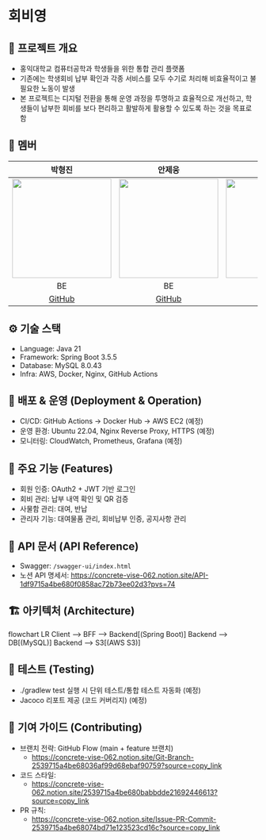 # 회비영

## 📌 프로젝트 개요
- 홍익대학교 컴퓨터공학과 학생들을 위한 통합 관리 플랫폼
- 기존에는 학생회비 납부 확인과 각종 서비스를 모두 수기로 처리해 비효율적이고 불필요한 노동이 발생
- 본 프로젝트는 디지털 전환을 통해 운영 과정을 투명하고 효율적으로 개선하고, 학생들이 납부한 회비를 보다 편리하고 활발하게 활용할 수 있도록 하는 것을 목표로 함

## 👥 멤버
| 박형진 | 안제웅 | 윤현일 |
|:------:|:------:|:------:|
| <img src="https://github.com/gud0217.png" width="200" height="200" /> | <img src="https://github.com/ajwoong.png" width="200" height="200" /> | <img src="https://github.com/yhi9839.png" width="200" height="200" /> |
| BE | BE | BE |
| [GitHub](https://github.com/gud0217) | [GitHub](https://github.com/ajwoong) | [GitHub](https://github.com/yhi9839) |

## ⚙️ 기술 스택
- Language: Java 21
- Framework: Spring Boot 3.5.5
- Database: MySQL 8.0.43
- Infra: AWS, Docker, Nginx, GitHub Actions

## 🚀 배포 & 운영 (Deployment & Operation)
- CI/CD: GitHub Actions → Docker Hub → AWS EC2 (예정)
- 운영 환경: Ubuntu 22.04, Nginx Reverse Proxy, HTTPS (예정)
- 모니터링: CloudWatch, Prometheus, Grafana (예정)

## 🔑 주요 기능 (Features)
- 회원 인증: OAuth2 + JWT 기반 로그인
- 회비 관리: 납부 내역 확인 및 QR 검증
- 사물함 관리: 대여, 반납
- 관리자 기능: 대여물품 관리, 회비납부 인증, 공지사항 관리

## 📡 API 문서 (API Reference)
- Swagger: `/swagger-ui/index.html`
- 노션 API 명세서: https://concrete-vise-062.notion.site/API-1df9715a4be680f0858ac72b73ee02d3?pvs=74

## 🏗️ 아키텍처 (Architecture)
flowchart LR
  Client --> BFF --> Backend[(Spring Boot)]
  Backend --> DB[(MySQL)]
  Backend --> S3[(AWS S3)]
  
## 🧪 테스트 (Testing)
- ./gradlew test 실행 시 단위 테스트/통합 테스트 자동화 (예정)
- Jacoco 리포트 제공 (코드 커버리지) (예정)

## 🤝 기여 가이드 (Contributing)
- 브랜치 전략: GitHub Flow (main + feature 브랜치)
  - https://concrete-vise-062.notion.site/Git-Branch-2539715a4be68036af99d68ebaf90759?source=copy_link
- 코드 스타일:
  - https://concrete-vise-062.notion.site/2539715a4be680babbdde21692446613?source=copy_link
- PR 규칙:
   - https://concrete-vise-062.notion.site/Issue-PR-Commit-2539715a4be68074bd71e123523cd16c?source=copy_link
